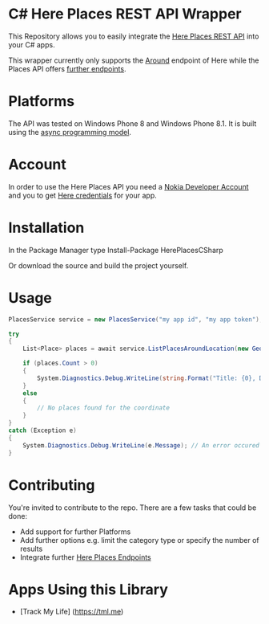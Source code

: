 ﻿C# Here Places REST API Wrapper
===============

This Repository allows you to easily integrate the [Here Places REST API](https://developer.here.com/rest-apis/documentation/places/topics/overview.html) into your C# apps.

This wrapper currently only supports the [Around](https://developer.here.com/rest-apis/documentation/places/topics_api/resource-around.html) endpoint of Here while the Places API offers [further endpoints](https://developer.here.com/rest-apis/documentation/places/topics/search-discovery-entrypoints.html).

Platforms
===============
The API was tested on Windows Phone 8 and Windows Phone 8.1. It is built using the [async programming model](http://msdn.microsoft.com/en-us/library/vstudio/hh191443.aspx).

Account
===============
In order to use the Here Places API you need a [Nokia Developer Account](https://developer.nokia.com/Profile/Join.xhtml) and you to get [Here credentials](https://developer.here.com/myapps/create) for your app.

Installation
===============

In the Package Manager type Install-Package HerePlacesCSharp 

Or download the source and build the project yourself.

Usage
===============

``` c#
PlacesService service = new PlacesService("my app id", "my app token");

try
{
    List<Place> places = await service.ListPlacesAroundLocation(new GeoCoordinate(40.75874,-73.978674)); // Random Place in NY

    if (places.Count > 0)
    {
        System.Diagnostics.Debug.WriteLine(string.Format("Title: {0}, Distance from the provided coordinate: {1}", places[0].Title, places[0].Distance));
    }
    else
    {
		// No places found for the coordinate
    }
}
catch (Exception e)
{
    System.Diagnostics.Debug.WriteLine(e.Message); // An error occured e.g. no internet
}
```

Contributing
===============
You're invited to contribute to the repo. There are a few tasks that could be done:
* Add support for further Platforms
* Add further options e.g. limit the category type or specify the number of results
* Integrate further [Here Places Endpoints](https://developer.here.com/rest-apis/documentation/places/topics/search-discovery-entrypoints.html)

Apps Using this Library
===============
* [Track My Life] (https://tml.me)
